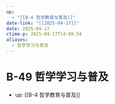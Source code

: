 ```yaml
---
up:
  - "[[B-4 哲学教育与普及]]"
date-link: "[[2025-04-17]]"
date: 2025-04-17
ctime-p: 2025-04-17T14:08:54
aliases:
  - 哲学学习与普及
---
```


# B-49 哲学学习与普及

- up: [[B-4 哲学教育与普及]]
